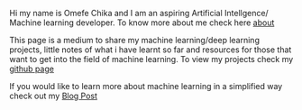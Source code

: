 Hi my name is Omefe Chika and I am an aspiring Artificial Intellgence/ Machine learning developer. To know more about me check here [about](https://wofldae229.github.io)
 
This page is a medium to share my machine learning/deep learning projects, little notes of what i have learnt so far and resources for those that want to get into the field of machine learning. To view my projects check my <a href="http://github.com/wolfdale229" target="_blank">github page</a>

If you would like to learn more about machine learning in a simplified way check out my [Blog Post](https://wofldae229.github.io)

